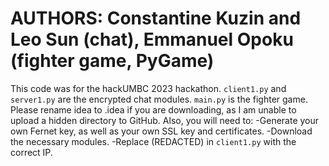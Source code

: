# AUTHORS: Constantine Kuzin and Leo Sun (chat), Emmanuel Opoku (fighter game, PyGame)
This code was for the hackUMBC 2023 hackathon. `client1.py` and `server1.py` are the encrypted chat modules. `main.py` is the fighter game.
Please rename idea to .idea if you are downloading, as I am unable to upload a hidden directory to GitHub. Also, you will need to:
  -Generate your own Fernet key, as well as your own SSL key and certificates.
  -Download the necessary modules.
  -Replace (REDACTED) in `client1.py` with the correct IP.
  
